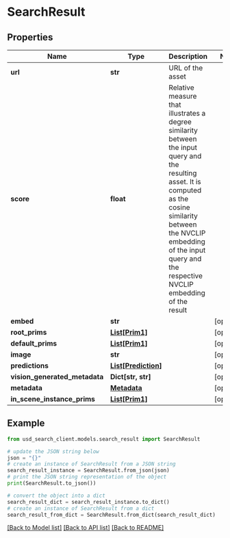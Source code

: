 # SearchResult


## Properties

Name | Type | Description | Notes
------------ | ------------- | ------------- | -------------
**url** | **str** | URL of the asset | 
**score** | **float** | Relative measure that illustrates a degree similarity between the input query and the resulting asset. It is computed as the cosine similarity between the NVCLIP embedding of the input query and the respective NVCLIP embedding of the result | 
**embed** | **str** |  | [optional] 
**root_prims** | [**List[Prim1]**](Prim1.md) |  | [optional] 
**default_prims** | [**List[Prim1]**](Prim1.md) |  | [optional] 
**image** | **str** |  | [optional] 
**predictions** | [**List[Prediction]**](Prediction.md) |  | [optional] 
**vision_generated_metadata** | **Dict[str, str]** |  | [optional] 
**metadata** | [**Metadata**](Metadata.md) |  | [optional] 
**in_scene_instance_prims** | [**List[Prim1]**](Prim1.md) |  | [optional] 

## Example

```python
from usd_search_client.models.search_result import SearchResult

# update the JSON string below
json = "{}"
# create an instance of SearchResult from a JSON string
search_result_instance = SearchResult.from_json(json)
# print the JSON string representation of the object
print(SearchResult.to_json())

# convert the object into a dict
search_result_dict = search_result_instance.to_dict()
# create an instance of SearchResult from a dict
search_result_from_dict = SearchResult.from_dict(search_result_dict)
```
[[Back to Model list]](../README.md#documentation-for-models) [[Back to API list]](../README.md#documentation-for-api-endpoints) [[Back to README]](../README.md)


